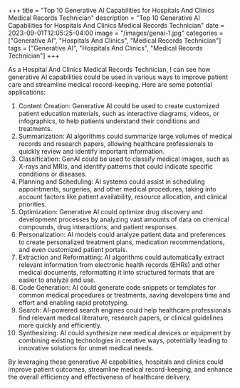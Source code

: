 +++
title = "Top 10 Generative AI Capabilities for Hospitals And Clinics Medical Records Technician"
description = "Top 10 Generative AI Capabilities for Hospitals And Clinics Medical Records Technician"
date = 2023-09-01T12:05:25-04:00
image = "/images/genai-1.jpg"
categories = ["Generative AI", "Hospitals And Clinics", "Medical Records Technician"]
tags = ["Generative AI", "Hospitals And Clinics", "Medical Records Technician"]
+++

As a Hospital And Clinics Medical Records Technician, I can see how generative AI capabilities could be used in various ways to improve patient care and streamline medical record-keeping. Here are some potential applications:

1. Content Creation: Generative AI could be used to create customized patient education materials, such as interactive diagrams, videos, or infographics, to help patients understand their conditions and treatments.
2. Summarization: AI algorithms could summarize large volumes of medical records and research papers, allowing healthcare professionals to quickly review and identify important information.
3. Classification: GenAI could be used to classify medical images, such as X-rays and MRIs, and identify patterns that could indicate specific conditions or diseases.
4. Planning and Scheduling: AI systems could assist in scheduling appointments, surgeries, and other medical procedures, taking into account factors like patient availability, resource allocation, and clinical priorities.
5. Optimization: Generative AI could optimize drug discovery and development processes by analyzing vast amounts of data on chemical compounds, drug interactions, and patient responses.
6. Personalization: AI models could analyze patient data and preferences to create personalized treatment plans, medication recommendations, and even customized patient portals.
7. Extraction and Reformatting: AI algorithms could automatically extract relevant information from electronic health records (EHRs) and other medical documents, reformatting it into structured formats that are easier to analyze and use.
8. Code Generation: AI could generate code snippets or templates for common medical procedures or treatments, saving developers time and effort and enabling rapid prototyping.
9. Search: AI-powered search engines could help healthcare professionals find relevant medical literature, research papers, or clinical guidelines more quickly and efficiently.
10. Synthesizing: AI could synthesize new medical devices or equipment by combining existing technologies in creative ways, potentially leading to innovative solutions for unmet medical needs.

By leveraging these generative AI capabilities, hospitals and clinics could improve patient outcomes, streamline medical record-keeping, and enhance the overall efficiency and effectiveness of healthcare delivery.